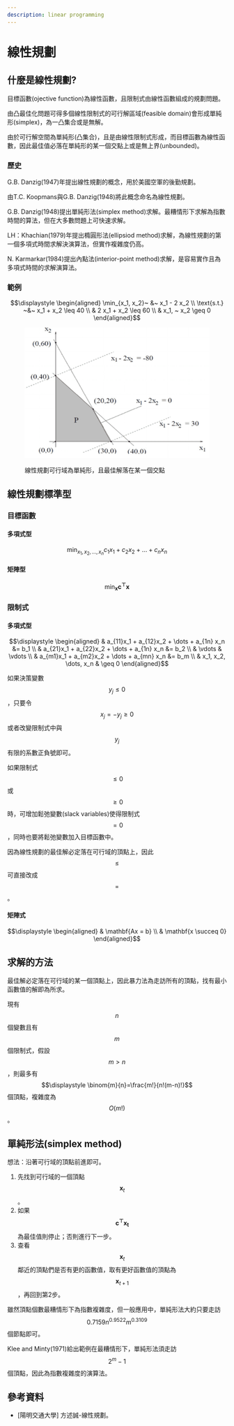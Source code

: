 ```yaml
---
description: linear programming
---
```


# 線性規劃

## 什麼是線性規劃?

目標函數(ojective function)為線性函數，且限制式由線性函數組成的規劃問題。

由凸最佳化問題可得多個線性限制式的可行解區域(feasible domain)會形成單純形(simplex)，為一凸集合或是無解。

由於可行解空間為單純形(凸集合)，且是由線性限制式形成，而目標函數為線性函數，因此最佳值必落在單純形的某一個交點上或是無上界(unbounded)。

### 歷史

G.B. Danzig(1947)年提出線性規劃的概念，用於美國空軍的後勤規劃。

由T.C. Koopmans與G.B. Danzig(1948)將此概念命名為線性規劃。

G.B. Danzig(1948)提出單純形法(simplex method)求解。最糟情形下求解為指數時間的算法，但在大多數問題上可快速求解。

LH：Khachian(1979)年提出橢圓形法(ellipsiod method)求解，為線性規劃的第一個多項式時間求解決演算法，但實作複雜度仍高。

N. Karmarkar(1984)提出內點法(interior-point method)求解，是容易實作且為多項式時間的求解演算法。



### 範例

$$\displaystyle  \begin{aligned} \min_{x_1, x_2}~ &~ x_1 - 2 x_2 \\ \text{s.t.} ~&~ x_1 + x_2 \leq 40 \\     & 2 x_1 + x_2 \leq 60 \\     & x_1, ~ x_2 \geq 0 \end{aligned}$$

<figure><img src="../.gitbook/assets/feasible_domain-min.png" alt=""><figcaption><p>線性規劃可行域為單純形，且最佳解落在某一個交點</p></figcaption></figure>

## 線性規劃標準型

### 目標函數

#### 多項式型

$$\displaystyle \min_{x_1, x_2, \dots, x_n} c_1 x_1 + c_2 x_2 + \dots + c_n x_n$$

#### 矩陣型

$$\displaystyle \min_{\mathbf{x}} \mathbf{c^\top x}$$

### 限制式

#### 多項式型

$$\displaystyle  \begin{aligned} & a_{11}x_1 + a_{12}x_2 + \dots + a_{1n} x_n  &= b_1 \\ & a_{21}x_1 + a_{22}x_2 + \dots + a_{1n} x_n  &= b_2 \\ & \vdots  & \vdots \\ & a_{m1}x_1 + a_{m2}x_2 + \dots + a_{mn} x_n  &= b_m \\ & x_1, x_2, \dots, x_n & \geq 0 \end{aligned}$$

如果決策變數$$y_j \leq 0$$，只要令$$x_j = -y_j \geq 0$$或者改變限制式中與$$y_j$$有限的系數正負號即可。

如果限制式$$\leq 0$$或$$\geq 0$$時，可增加鬆弛變數(slack variables)使得限制式$$=0$$，同時也要將鬆弛變數加入目標函數中。

因為線性規劃的最佳解必定落在可行域的頂點上，因此$$\leq$$可直接改成$$=$$。

#### 矩陣式

$$\displaystyle  \begin{aligned} & \mathbf{Ax = b} \\ & \mathbf{x \succeq 0} \end{aligned}$$

## 求解的方法

最佳解必定落在可行域的某一個頂點上，因此暴力法為走訪所有的頂點，找有最小函數值的解即為所求。

現有$$n$$個變數且有$$m$$個限制式，假設$$m > n$$，則最多有$$\displaystyle \binom{m}{n}=\frac{m!}{n!(m-n)!}$$個頂點，複雜度為$$O(m!)$$。

## 單純形法(simplex method)

想法：沿著可行域的頂點前進即可。

1. 先找到可行域的一個頂點$$\mathbf{x}_t$$。
2. 如果$$\mathbf{c^\top x_t}$$為最佳值則停止；否則進行下一步。
3. 查看$$\mathbf{x}_t$$鄰近的頂點們是否有更的函數值，取有更好函數值的頂點為$$\mathbf{x}_{t+1}$$，再回到第2步。

雖然頂點個數最糟情形下為指數複雜度，但一般應用中，單純形法大約只要走訪$$0.7159n^{0.9522}m^{0.3109}$$個節點即可。

Klee and Minty(1971)給出範例在最糟情形下，單純形法須走訪$$2^m-1$$個頂點，因此為指數複雜度的演算法。

















## 參考資料

* \[陽明交通大學] 方述誠-線性規劃。
